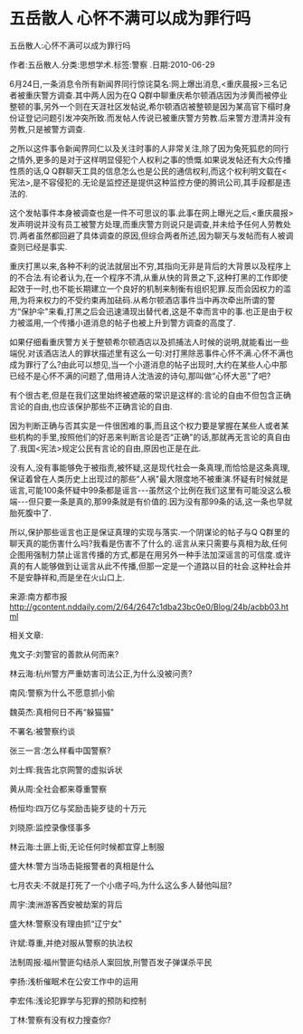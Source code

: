 # 五岳散人  心怀不满可以成为罪行吗

五岳散人:心怀不满可以成为罪行吗

作者:五岳散人.分类:思想学术.标签:警察 .日期:2010-06-29

6月24日,一条消息令所有新闻界同行惊诧莫名:网上爆出消息,<重庆晨报>三名记者被重庆警方调查.其中两人因为在Q Q群中聊重庆希尔顿酒店因为涉黄而被停业整顿的事,另外一个则在天涯社区发帖说,希尔顿酒店被整顿是因为某高官下榻时身份证登记问题引发冲突所致.而发帖人传说已被重庆警方劳教.后来警方澄清并没有劳教,只是被警方调查.

之所以这件事令新闻界同仁以及关注时事的人非常关注,除了因为兔死狐悲的同行之情外,更多的是对于这样明显侵犯个人权利之事的愤慨.如果说发帖还有大众传播性质的话,Q Q群聊天工具的信息怎么也是公民的通信权利,而这个权利明文载在<宪法>,是不容侵犯的.无论是监控还是提供这种监控方便的腾讯公司,其手段都是违法的.

这个发帖事件本身被调查也是一件不可思议的事.此事在网上曝光之后,<重庆晨报>发声明说并没有员工被警方处理,而重庆警方则说只是调查,并未给予任何人劳教处罚.两者虽然都回避了具体调查的原因,但综合两者所述,因为聊天与发帖而有人被调查则已经是事实.

重庆打黑以来,各种不利的说法就层出不穷,其指向无非是背后的大背景以及程序上的不合法.有论者认为,在一个程序不清,从重从快的背景之下,这种打黑的工作即使起效于一时,也不能长期建立一个良好的机制来制衡有组织犯罪.反而会因权力的滥用,为将来权力的不受约束再加砝码.从希尔顿酒店事件当中再次牵出所谓的警方“保护伞"来看,打黑之后会迅速涌现出替代者,这是不幸而言中的事.也正是由于权力被滥用,一个传播小道消息的帖子也被上升到警方调查的高度了.

如果仔细看重庆警方关于整顿希尔顿酒店以及抓捕法人时候的说明,就能看出一些端倪.对该酒店法人的罪状描述里有这么一句:对打黑除恶事件心怀不满.心怀不满也成为罪行了么?由此可以想见,当一个小道消息的帖子出现时,大约在某些人心中那已经不是心怀不满的问题了,借用诗人沈浩波的诗句,那叫做“心怀大恶"了吧?

有个很古老,但是在我们这里始终被遮蔽的常识是这样的:言论的自由不但包含正确言论的自由,也应该保护那些不正确言论的自由.

因为判断正确与否其实是一件很困难的事,而且这个权力要是掌握在某些人或者某些机构的手里,按照他们的好恶来判断言论是否“正确"的话,那就再无言论的真自由了.我国<宪法>规定公民有言论的自由,原因也正是在此.

没有人,没有事能够免于被指责,被怀疑,这是现代社会一条真理,而恰恰是这条真理,保证着曾在人类历史上出现过的那些“人祸"最大限度地不被重演.怀疑有时候就是谣言,可能100条怀疑中99条都是谣言---虽然这个比例在我们这里有可能没这么极端---但只要一条是真的,那99条就是有价值的.因为没有那99条的话,这一条也早就胎死腹中了.

所以,保护那些谣言也正是保证真理的实现与落实.一个阴谋论的帖子与Q Q群里的聊天真的能伤害什么吗?我看是伤害不了什么的.谣言从来只需要与真相为敌,任何企图用强制力禁止谣言传播的方式,都是在用另外一种手法加深谣言的可信度.或许真的有人能够做到让谣言从此不传播,但那一定是一个道路以目的社会.这种社会并不是安静祥和,而是坐在火山口上.

来源:南方都市报 http://gcontent.nddaily.com/2/64/2647c1dba23bc0e0/Blog/24b/acbb03.html



相关文章:

鬼文子:刘警官的善款从何而来?

林云海:杭州警方严重妨害司法公正,为什么没被问责?

南风:警察为什么不愿意抓小偷

魏英杰:真相何日不再“躲猫猫"

不署名:被警察约谈

张三一言:怎么样看中国警察?

刘士辉:我告北京网警的虚拟诉状

黄从周:全社会都来尊重警察

杨恒均:四万亿与奖励击毙歹徒的十万元

刘晓原:监控录像怪事多

林云海:土匪上街,无论任何时候都宜穿上制服

盛大林:警方当场击毙报警者的真相是什么

七月农夫:不就是打死了一个小痞子吗,为什么这么多人替他叫屈?

周宇:澳洲游客西安被劫案的背后

盛大林:警察没有理由抓“辽宁女"

许斌:尊重,并绝对服从警察的执法权

法制周报:福州警匪勾结杀人案回放,刑警百发子弹谋杀平民

李扬:浅析催眠术在公安工作中的运用

李宏伟:浅论犯罪学与犯罪的预防和控制

丁林:警察有没有权力搜查你?